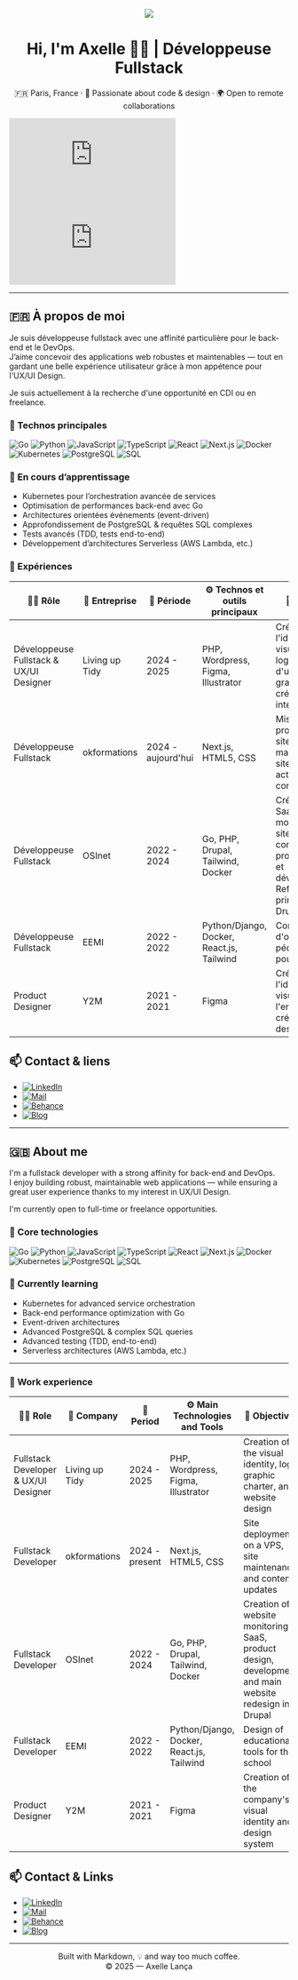 <!-- Banner -->
<p align="center">
  <img src="https://capsule-render.vercel.app/api?type=waving&color=0:7e22ce,100:581c87&height=200&section=header&text=Bienvenue%20👋%20Welcome&fontSize=40&fontAlign=70&fontColor=ffffff" />
</p>

<h1 align="center">Hi, I'm Axelle 👩‍💻 | Développeuse Fullstack</h1>
<p align="center">🇫🇷 Paris, France · 🧠 Passionate about code & design · 🌍 Open to remote collaborations</p>

![🇫🇷 Voir mon CV](https://tonlien.com/cv-axellelanca-fr.pdf)
![🇬🇧 View my Resume](https://tonlien.com/cv-axellelanca-en.pdf)


---

## 🇫🇷 À propos de moi

Je suis développeuse fullstack avec une affinité particulière pour le back-end et le DevOps.  
J’aime concevoir des applications web robustes et maintenables — tout en gardant une belle expérience utilisateur grâce à mon appétence pour l'UX/UI Design.

Je suis actuellement à la recherche d'une opportunité en CDI ou en freelance.

### 🔧 Technos principales

![Go](https://img.shields.io/badge/Go-00ADD8?style=flat&logo=go&logoColor=white)
![Python](https://img.shields.io/badge/Python-3776AB?style=flat&logo=python&logoColor=white)
![JavaScript](https://img.shields.io/badge/JavaScript-F7DF1E?style=flat&logo=javascript&logoColor=black)
![TypeScript](https://img.shields.io/badge/TypeScript-3178C6?style=flat&logo=typescript&logoColor=white)
![React](https://img.shields.io/badge/React-20232a?style=flat&logo=react&logoColor=61dafb)
![Next.js](https://img.shields.io/badge/Next.js-000000?style=flat&logo=next.js)
![Docker](https://img.shields.io/badge/Docker-2496ED?style=flat&logo=docker&logoColor=white)
![Kubernetes](https://img.shields.io/badge/Kubernetes-326CE5?style=flat&logo=kubernetes&logoColor=white)
![PostgreSQL](https://img.shields.io/badge/PostgreSQL-4169E1?style=flat&logo=postgresql&logoColor=white)
![SQL](https://img.shields.io/badge/SQL-003B57?style=flat&logo=sqlite&logoColor=white)

### 🧠 En cours d’apprentissage

- Kubernetes pour l’orchestration avancée de services
- Optimisation de performances back-end avec Go
- Architectures orientées événements (event-driven)
- Approfondissement de PostgreSQL & requêtes SQL complexes
- Tests avancés (TDD, tests end-to-end)
- Développement d’architectures Serverless (AWS Lambda, etc.)

### 💼 Expériences

| 🧑‍💻 Rôle                         | 🏢 Entreprise            | 📅 Période           | ⚙️ Technos et outils principaux                        | 🎯 Objectifs                                                                 |
|-----------------------------------|--------------------------|----------------------|-------------------------------------------------------|-----------------------------------------------------------------------------|
| Développeuse Fullstack & UX/UI Designer | Living up Tidy          | 2024 - 2025          | PHP, Wordpress, Figma, Illustrator                    | Création de l'identité visuelle, du logo, création d'une charte graphique et création du site internet |
| Développeuse Fullstack             | okformations             | 2024 - aujourd'hui   | Next.js, HTML5, CSS                                    | Mise en production du site sur un VPS, maintenance du site et actualisation du contenu |
| Développeuse Fullstack             | OSInet                   | 2022 - 2024          | Go, PHP, Drupal, Tailwind, Docker                      | Création d'un SaaS de monitoring de site web, conception du produit, design et développement. Refonte du site principal en Drupal |
| Développeuse Fullstack             | EEMI                     | 2022 - 2022          | Python/Django, Docker, React.js, Tailwind              | Conception d'outils pédagogiques pour l'école                                |
| Product Designer                  | Y2M                      | 2021 - 2021          | Figma                                                 | Création de l'identité visuelle de l'entreprise, création d'un design system  |


## 📫 Contact & liens

- [![LinkedIn](https://img.shields.io/badge/LinkedIn-blue?style=flat&logo=linkedin&logoColor=white)](https://www.linkedin.com/in/axelle-lanca)
- [![Mail](https://img.shields.io/badge/Email-D14836?style=flat&logo=gmail&logoColor=white)](mailto:axelle@lanca.fr)
- [![Behance](https://img.shields.io/badge/Behance-1769FF?style=flat&logo=behance&logoColor=white)](https://www.behance.net/axellelanca)
- [![Blog](https://img.shields.io/badge/Blog-111827?style=flat&logo=hashnode&logoColor=white)](https://blog.axellelanca.com)

---

## 🇬🇧 About me

I'm a fullstack developer with a strong affinity for back-end and DevOps.  
I enjoy building robust, maintainable web applications — while ensuring a great user experience thanks to my interest in UX/UI Design.

I'm currently open to full-time or freelance opportunities.

### 🔧 Core technologies

![Go](https://img.shields.io/badge/Go-00ADD8?style=flat&logo=go&logoColor=white)
![Python](https://img.shields.io/badge/Python-3776AB?style=flat&logo=python&logoColor=white)
![JavaScript](https://img.shields.io/badge/JavaScript-F7DF1E?style=flat&logo=javascript&logoColor=black)
![TypeScript](https://img.shields.io/badge/TypeScript-3178C6?style=flat&logo=typescript&logoColor=white)
![React](https://img.shields.io/badge/React-20232a?style=flat&logo=react&logoColor=61dafb)
![Next.js](https://img.shields.io/badge/Next.js-000000?style=flat&logo=next.js)
![Docker](https://img.shields.io/badge/Docker-2496ED?style=flat&logo=docker&logoColor=white)
![Kubernetes](https://img.shields.io/badge/Kubernetes-326CE5?style=flat&logo=kubernetes&logoColor=white)
![PostgreSQL](https://img.shields.io/badge/PostgreSQL-4169E1?style=flat&logo=postgresql&logoColor=white)
![SQL](https://img.shields.io/badge/SQL-003B57?style=flat&logo=sqlite&logoColor=white)

### 🧠 Currently learning

- Kubernetes for advanced service orchestration  
- Back-end performance optimization with Go  
- Event-driven architectures  
- Advanced PostgreSQL & complex SQL queries  
- Advanced testing (TDD, end-to-end)  
- Serverless architectures (AWS Lambda, etc.)


---

### 💼 Work experience

| 🧑‍💻 Role                         | 🏢 Company               | 📅 Period             | ⚙️ Main Technologies and Tools                        | 🎯 Objectives                                                                 |
|-----------------------------------|--------------------------|-----------------------|-------------------------------------------------------|-----------------------------------------------------------------------------|
| Fullstack Developer & UX/UI Designer | Living up Tidy          | 2024 - 2025           | PHP, Wordpress, Figma, Illustrator                    | Creation of the visual identity, logo, graphic charter, and website design |
| Fullstack Developer               | okformations             | 2024 - present        | Next.js, HTML5, CSS                                   | Site deployment on a VPS, site maintenance, and content updates |
| Fullstack Developer               | OSInet                   | 2022 - 2024           | Go, PHP, Drupal, Tailwind, Docker                     | Creation of a website monitoring SaaS, product design, development, and main website redesign in Drupal |
| Fullstack Developer               | EEMI                     | 2022 - 2022           | Python/Django, Docker, React.js, Tailwind             | Design of educational tools for the school                                  |
| Product Designer                  | Y2M                      | 2021 - 2021           | Figma                                                 | Creation of the company's visual identity and design system               |


## 📫 Contact & Links

- [![LinkedIn](https://img.shields.io/badge/LinkedIn-blue?style=flat&logo=linkedin&logoColor=white)](https://www.linkedin.com/in/axelle-lanca)
- [![Mail](https://img.shields.io/badge/Email-D14836?style=flat&logo=gmail&logoColor=white)](mailto:axelle@lanca.fr)
- [![Behance](https://img.shields.io/badge/Behance-1769FF?style=flat&logo=behance&logoColor=white)](https://www.behance.net/axellelanca)
- [![Blog](https://img.shields.io/badge/Blog-111827?style=flat&logo=hashnode&logoColor=white)](https://blog.axellelanca.com)


---

<p align="center">
  Built with Markdown, 💡 and way too much coffee.  
  <br/>© 2025 — Axelle Lança
</p>

<!--
**axellelanca/axellelanca** is a ✨ _special_ ✨ repository because its `README.md` (this file) appears on your GitHub profile.

Here are some ideas to get you started:

- 🔭 I’m currently working on ...
- 🌱 I’m currently learning ...
- 👯 I’m looking to collaborate on ...
- 🤔 I’m looking for help with ...
- 💬 Ask me about ...
- 📫 How to reach me: ...
- 😄 Pronouns: ...
- ⚡ Fun fact: ...
-->
